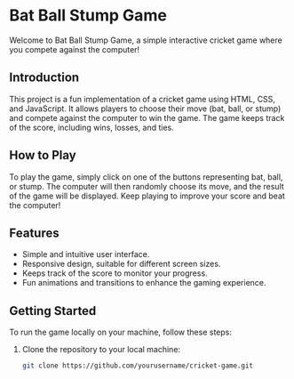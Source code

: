 # Bat Ball Stump Game

Welcome to Bat Ball Stump Game, a simple interactive cricket game where you compete against the computer!

## Introduction

This project is a fun implementation of a cricket game using HTML, CSS, and JavaScript. It allows players to choose their move (bat, ball, or stump) and compete against the computer to win the game. The game keeps track of the score, including wins, losses, and ties.

## How to Play

To play the game, simply click on one of the buttons representing bat, ball, or stump. The computer will then randomly choose its move, and the result of the game will be displayed. Keep playing to improve your score and beat the computer!

## Features

- Simple and intuitive user interface.
- Responsive design, suitable for different screen sizes.
- Keeps track of the score to monitor your progress.
- Fun animations and transitions to enhance the gaming experience.

## Getting Started

To run the game locally on your machine, follow these steps:

1. Clone the repository to your local machine:

   ```bash
   git clone https://github.com/yourusername/cricket-game.git
